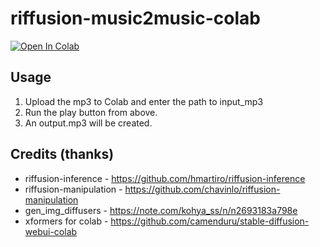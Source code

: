 # riffusion-music2music-colab

[![Open In Colab](https://colab.research.google.com/assets/colab-badge.svg)](https://colab.research.google.com/github/thx-pw/riffusion-music2music-colab/blob/main/riffusion_music2music.ipynb)

## Usage
1. Upload the mp3 to Colab and enter the path to input_mp3
2. Run the play button from above.
3. An output.mp3 will be created.

## Credits (thanks)
- riffusion-inference - https://github.com/hmartiro/riffusion-inference
- riffusion-manipulation - https://github.com/chavinlo/riffusion-manipulation
- gen_img_diffusers - https://note.com/kohya_ss/n/n2693183a798e
- xformers for colab - https://github.com/camenduru/stable-diffusion-webui-colab

